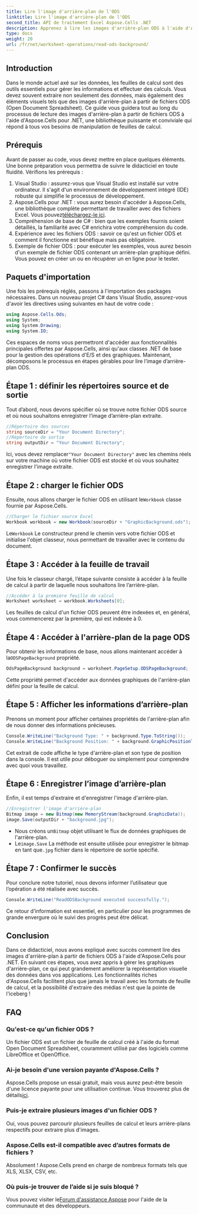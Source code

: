 ```yaml
---
title: Lire l'image d'arrière-plan de l'ODS
linktitle: Lire l'image d'arrière-plan de l'ODS
second_title: API de traitement Excel Aspose.Cells .NET
description: Apprenez à lire les images d'arrière-plan ODS à l'aide d'Aspose.Cells pour .NET avec ce didacticiel complet, étape par étape. Parfait pour les développeurs et les passionnés.
type: docs
weight: 20
url: /fr/net/worksheet-operations/read-ods-background/
---
```

## Introduction
Dans le monde actuel axé sur les données, les feuilles de calcul sont des outils essentiels pour gérer les informations et effectuer des calculs. Vous devez souvent extraire non seulement des données, mais également des éléments visuels tels que des images d'arrière-plan à partir de fichiers ODS (Open Document Spreadsheet). Ce guide vous guidera tout au long du processus de lecture des images d'arrière-plan à partir de fichiers ODS à l'aide d'Aspose.Cells pour .NET, une bibliothèque puissante et conviviale qui répond à tous vos besoins de manipulation de feuilles de calcul.
## Prérequis
Avant de passer au code, vous devez mettre en place quelques éléments. Une bonne préparation vous permettra de suivre le didacticiel en toute fluidité. Vérifions les prérequis :
1. Visual Studio : assurez-vous que Visual Studio est installé sur votre ordinateur. Il s'agit d'un environnement de développement intégré (IDE) robuste qui simplifie le processus de développement.
2.  Aspose.Cells pour .NET : vous aurez besoin d'accéder à Aspose.Cells, une bibliothèque complète permettant de travailler avec des fichiers Excel. Vous pouvez[téléchargez-le ici](https://releases.aspose.com/cells/net/).
3. Compréhension de base de C# : bien que les exemples fournis soient détaillés, la familiarité avec C# enrichira votre compréhension du code.
4. Expérience avec les fichiers ODS : savoir ce qu'est un fichier ODS et comment il fonctionne est bénéfique mais pas obligatoire.
5. Exemple de fichier ODS : pour exécuter les exemples, vous aurez besoin d'un exemple de fichier ODS contenant un arrière-plan graphique défini. Vous pouvez en créer un ou en récupérer un en ligne pour le tester.
## Paquets d'importation
Une fois les prérequis réglés, passons à l'importation des packages nécessaires. Dans un nouveau projet C# dans Visual Studio, assurez-vous d'avoir les directives using suivantes en haut de votre code :
```csharp
using Aspose.Cells.Ods;
using System;
using System.Drawing;
using System.IO;
```
Ces espaces de noms vous permettront d'accéder aux fonctionnalités principales offertes par Aspose.Cells, ainsi qu'aux classes .NET de base pour la gestion des opérations d'E/S et des graphiques.
Maintenant, décomposons le processus en étapes gérables pour lire l’image d’arrière-plan ODS. 
## Étape 1 : définir les répertoires source et de sortie
Tout d’abord, nous devons spécifier où se trouve notre fichier ODS source et où nous souhaitons enregistrer l’image d’arrière-plan extraite.
```csharp
//Répertoire des sources
string sourceDir = "Your Document Directory";
//Répertoire de sortie
string outputDir = "Your Document Directory";
```
Ici, vous devez remplacer`"Your Document Directory"` avec les chemins réels sur votre machine où votre fichier ODS est stocké et où vous souhaitez enregistrer l'image extraite.
## Étape 2 : charger le fichier ODS 
 Ensuite, nous allons charger le fichier ODS en utilisant le`Workbook` classe fournie par Aspose.Cells.
```csharp
//Charger le fichier source Excel
Workbook workbook = new Workbook(sourceDir + "GraphicBackground.ods");
```
 Le`Workbook` Le constructeur prend le chemin vers votre fichier ODS et initialise l'objet classeur, nous permettant de travailler avec le contenu du document.
## Étape 3 : Accéder à la feuille de travail 
Une fois le classeur chargé, l’étape suivante consiste à accéder à la feuille de calcul à partir de laquelle nous souhaitons lire l’arrière-plan.
```csharp
//Accéder à la première feuille de calcul
Worksheet worksheet = workbook.Worksheets[0];
```
Les feuilles de calcul d'un fichier ODS peuvent être indexées et, en général, vous commencerez par la première, qui est indexée à 0.
## Étape 4 : Accéder à l'arrière-plan de la page ODS 
 Pour obtenir les informations de base, nous allons maintenant accéder à la`ODSPageBackground` propriété.
```csharp
OdsPageBackground background = worksheet.PageSetup.ODSPageBackground;
```
Cette propriété permet d'accéder aux données graphiques de l'arrière-plan défini pour la feuille de calcul.
## Étape 5 : Afficher les informations d’arrière-plan
Prenons un moment pour afficher certaines propriétés de l'arrière-plan afin de nous donner des informations précieuses.
```csharp
Console.WriteLine("Background Type: " + background.Type.ToString());
Console.WriteLine("Background Position: " + background.GraphicPositionType.ToString());
```
Cet extrait de code affiche le type d'arrière-plan et son type de position dans la console. Il est utile pour déboguer ou simplement pour comprendre avec quoi vous travaillez.
## Étape 6 : Enregistrer l’image d’arrière-plan 
Enfin, il est temps d'extraire et d'enregistrer l'image d'arrière-plan.
```csharp
//Enregistrer l'image d'arrière-plan
Bitmap image = new Bitmap(new MemoryStream(background.GraphicData));
image.Save(outputDir + "background.jpg");
```
-  Nous créons un`Bitmap` objet utilisant le flux de données graphiques de l'arrière-plan.
-  Le`image.Save` La méthode est ensuite utilisée pour enregistrer le bitmap en tant que`.jpg` fichier dans le répertoire de sortie spécifié. 
## Étape 7 : Confirmer le succès 
Pour conclure notre tutoriel, nous devons informer l’utilisateur que l’opération a été réalisée avec succès.
```csharp
Console.WriteLine("ReadODSBackground executed successfully.");
```
Ce retour d’information est essentiel, en particulier pour les programmes de grande envergure où le suivi des progrès peut être délicat.
## Conclusion
Dans ce didacticiel, nous avons expliqué avec succès comment lire des images d'arrière-plan à partir de fichiers ODS à l'aide d'Aspose.Cells pour .NET. En suivant ces étapes, vous avez appris à gérer les graphiques d'arrière-plan, ce qui peut grandement améliorer la représentation visuelle des données dans vos applications. Les fonctionnalités riches d'Aspose.Cells facilitent plus que jamais le travail avec les formats de feuille de calcul, et la possibilité d'extraire des médias n'est que la pointe de l'iceberg !
## FAQ
### Qu'est-ce qu'un fichier ODS ?
Un fichier ODS est un fichier de feuille de calcul créé à l'aide du format Open Document Spreadsheet, couramment utilisé par des logiciels comme LibreOffice et OpenOffice.
### Ai-je besoin d'une version payante d'Aspose.Cells ?
 Aspose.Cells propose un essai gratuit, mais vous aurez peut-être besoin d'une licence payante pour une utilisation continue. Vous trouverez plus de détails[ici](https://purchase.aspose.com/buy).
### Puis-je extraire plusieurs images d'un fichier ODS ?
Oui, vous pouvez parcourir plusieurs feuilles de calcul et leurs arrière-plans respectifs pour extraire plus d'images.
### Aspose.Cells est-il compatible avec d’autres formats de fichiers ?
Absolument ! Aspose.Cells prend en charge de nombreux formats tels que XLS, XLSX, CSV, etc.
### Où puis-je trouver de l’aide si je suis bloqué ?
 Vous pouvez visiter le[Forum d'assistance Aspose](https://forum.aspose.com/c/cells/9) pour l'aide de la communauté et des développeurs.